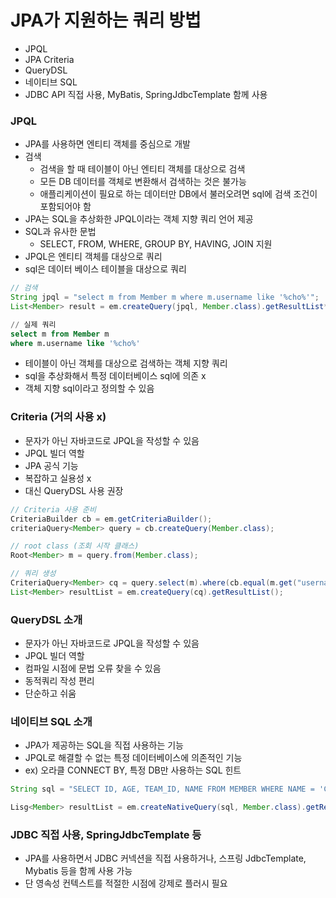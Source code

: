 # JPA가 지원하는 쿼리 방법

- JPQL
- JPA Criteria
- QueryDSL
- 네이티브 SQL
- JDBC API 직접 사용, MyBatis, SpringJdbcTemplate 함께 사용

### JPQL

- JPA를 사용하면 엔티티 객체를 중심으로 개발
- 검색
  - 검색을 할 때 테이블이 아닌 엔티티 객체를 대상으로 검색
  - 모든 DB 데이터를 객체로 변환해서 검색하는 것은 불가능
  - 애플리케이션이 필요로 하는 데이터만 DB에서 불러오려면 sql에 검색 조건이 포함되어야 함
- JPA는 SQL을 추상화한 JPQL이라는 객체 지향 쿼리 언어 제공
- SQL과 유사한 문법
  - SELECT, FROM, WHERE, GROUP BY, HAVING, JOIN 지원
- JPQL은 엔티티 객체를 대상으로 쿼리
- sql은 데이터 베이스 테이블을 대상으로 쿼리

```java
// 검색
String jpql = "select m from Member m where m.username like '%cho%'";
List<Member> result = em.createQuery(jpql, Member.class).getResultList*();
```
```sql
// 실제 쿼리
select m from Member m
where m.username like '%cho%'
```

- 테이블이 아닌 객체를 대상으로 검색하는 객체 지향 쿼리
- sql을 추상화해서 특정 데이터베이스 sql에 의존 x
- 객체 지향 sql이라고 정의할 수 있음

### Criteria (거의 사용 x)

- 문자가 아닌 자바코드로 JPQL을 작성할 수 있음
- JPQL 빌더 역할
- JPA 공식 기능
- 복잡하고 실용성 x
- 대신 QueryDSL 사용 권장

```java
// Criteria 사용 준비
CriteriaBuilder cb = em.getCriteriaBuilder();
criteriaQuery<Member> query = cb.createQuery(Member.class);

// root class (조회 시작 클래스)
Root<Member> m = query.from(Member.class);

// 쿼리 생성
CriteriaQuery<Member> cq = query.select(m).where(cb.equal(m.get("username"), "kim"));
List<Member> resultList = em.createQuery(cq).getResultList();

```

### QueryDSL 소개

- 문자가 아닌 자바코드로 JPQL을 작성할 수 있음
- JPQL 빌더 역할
- 컴파일 시점에 문법 오류 찾을 수 있음
- 동적쿼리 작성 편리
- 단순하고 쉬움

### 네이티브 SQL 소개

- JPA가 제공하는 SQL을 직접 사용하는 기능
- JPQL로 해결할 수 없는 특정 데이터베이스에 의존적인 기능
- ex) 오라클 CONNECT BY, 특정 DB만 사용하는 SQL 힌트

```java
String sql = "SELECT ID, AGE, TEAM_ID, NAME FROM MEMBER WHERE NAME = 'CHO'";

Lisg<Member> resultList = em.createNativeQuery(sql, Member.class).getResultList();
```

### JDBC 직접 사용, SpringJdbcTemplate 등

- JPA를 사용하면서 JDBC 커넥션을 직접 사용하거나, 스프링 JdbcTemplate, Mybatis 등을 함께 사용 가능
- 단 영속성 컨텍스트를 적절한 시점에 강제로 플러시 필요
